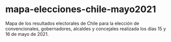 # mapa-elecciones-chile-mayo2021

Mapa de los resultados electorales de Chile para la elección de convencionales, gobernadores, alcaldes y concejales realizada los días 15 y 16 de mayo de 2021.